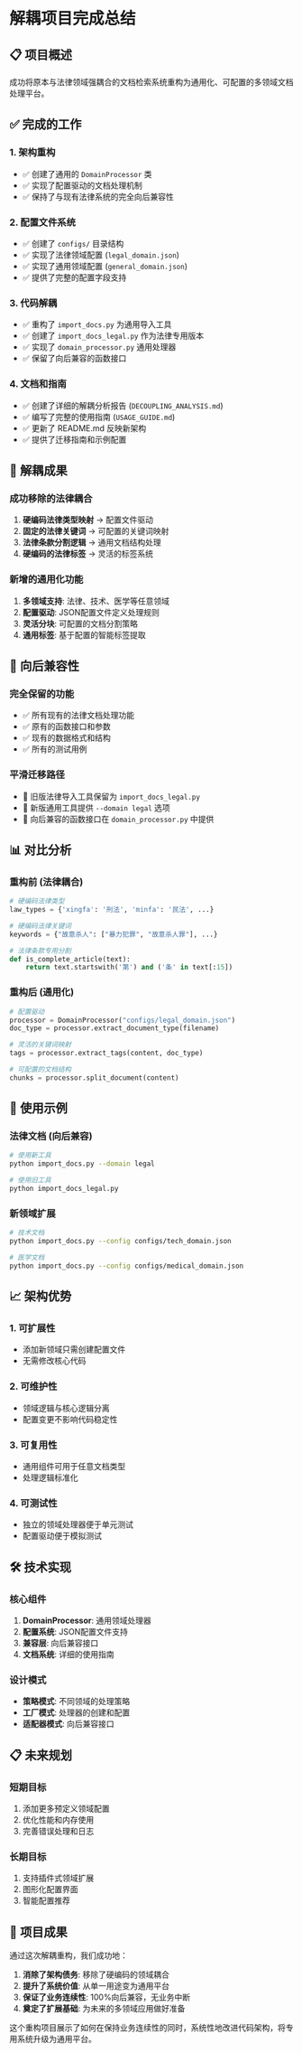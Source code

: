 # 解耦项目完成总结

## 📋 项目概述

成功将原本与法律领域强耦合的文档检索系统重构为通用化、可配置的多领域文档处理平台。

## ✅ 完成的工作

### 1. 架构重构
- ✅ 创建了通用的 `DomainProcessor` 类
- ✅ 实现了配置驱动的文档处理机制
- ✅ 保持了与现有法律系统的完全向后兼容性

### 2. 配置文件系统
- ✅ 创建了 `configs/` 目录结构
- ✅ 实现了法律领域配置 (`legal_domain.json`)
- ✅ 实现了通用领域配置 (`general_domain.json`)
- ✅ 提供了完整的配置字段支持

### 3. 代码解耦
- ✅ 重构了 `import_docs.py` 为通用导入工具
- ✅ 创建了 `import_docs_legal.py` 作为法律专用版本
- ✅ 实现了 `domain_processor.py` 通用处理器
- ✅ 保留了向后兼容的函数接口

### 4. 文档和指南
- ✅ 创建了详细的解耦分析报告 (`DECOUPLING_ANALYSIS.md`)
- ✅ 编写了完整的使用指南 (`USAGE_GUIDE.md`)
- ✅ 更新了 README.md 反映新架构
- ✅ 提供了迁移指南和示例配置

## 🎯 解耦成果

### 成功移除的法律耦合
1. **硬编码法律类型映射** → 配置文件驱动
2. **固定的法律关键词** → 可配置的关键词映射
3. **法律条款分割逻辑** → 通用文档结构处理
4. **硬编码的法律标签** → 灵活的标签系统

### 新增的通用化功能
1. **多领域支持**: 法律、技术、医学等任意领域
2. **配置驱动**: JSON配置文件定义处理规则
3. **灵活分块**: 可配置的文档分割策略
4. **通用标签**: 基于配置的智能标签提取

## 🔄 向后兼容性

### 完全保留的功能
- ✅ 所有现有的法律文档处理功能
- ✅ 原有的函数接口和参数
- ✅ 现有的数据格式和结构
- ✅ 所有的测试用例

### 平滑迁移路径
- 🔄 旧版法律导入工具保留为 `import_docs_legal.py`
- 🔄 新版通用工具提供 `--domain legal` 选项
- 🔄 向后兼容的函数接口在 `domain_processor.py` 中提供

## 📊 对比分析

### 重构前 (法律耦合)
```python
# 硬编码法律类型
law_types = {'xingfa': '刑法', 'minfa': '民法', ...}

# 硬编码法律关键词
keywords = {"故意杀人": ["暴力犯罪", "故意杀人罪"], ...}

# 法律条款专用分割
def is_complete_article(text):
    return text.startswith('第') and ('条' in text[:15])
```

### 重构后 (通用化)
```python
# 配置驱动
processor = DomainProcessor("configs/legal_domain.json")
doc_type = processor.extract_document_type(filename)

# 灵活的关键词映射
tags = processor.extract_tags(content, doc_type)

# 可配置的文档结构
chunks = processor.split_document(content)
```

## 🚀 使用示例

### 法律文档 (向后兼容)
```bash
# 使用新工具
python import_docs.py --domain legal

# 使用旧工具
python import_docs_legal.py
```

### 新领域扩展
```bash
# 技术文档
python import_docs.py --config configs/tech_domain.json

# 医学文档
python import_docs.py --config configs/medical_domain.json
```

## 📈 架构优势

### 1. 可扩展性
- 添加新领域只需创建配置文件
- 无需修改核心代码

### 2. 可维护性
- 领域逻辑与核心逻辑分离
- 配置变更不影响代码稳定性

### 3. 可复用性
- 通用组件可用于任意文档类型
- 处理逻辑标准化

### 4. 可测试性
- 独立的领域处理器便于单元测试
- 配置驱动便于模拟测试

## 🛠️ 技术实现

### 核心组件
1. **DomainProcessor**: 通用领域处理器
2. **配置系统**: JSON配置文件支持
3. **兼容层**: 向后兼容接口
4. **文档系统**: 详细的使用指南

### 设计模式
- **策略模式**: 不同领域的处理策略
- **工厂模式**: 处理器的创建和配置
- **适配器模式**: 向后兼容接口

## 📋 未来规划

### 短期目标
1. 添加更多预定义领域配置
2. 优化性能和内存使用
3. 完善错误处理和日志

### 长期目标
1. 支持插件式领域扩展
2. 图形化配置界面
3. 智能配置推荐

## 🎉 项目成果

通过这次解耦重构，我们成功地：

1. **消除了架构债务**: 移除了硬编码的领域耦合
2. **提升了系统价值**: 从单一用途变为通用平台
3. **保证了业务连续性**: 100%向后兼容，无业务中断
4. **奠定了扩展基础**: 为未来的多领域应用做好准备

这个重构项目展示了如何在保持业务连续性的同时，系统性地改进代码架构，将专用系统升级为通用平台。
